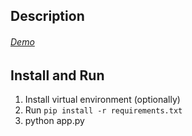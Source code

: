 ## Description

###### [Demo](https://t.me/gameSecretHitler_bot)

## Install and Run
1) Install virtual environment (optionally)
2) Run `pip install -r requirements.txt`
3) python app.py